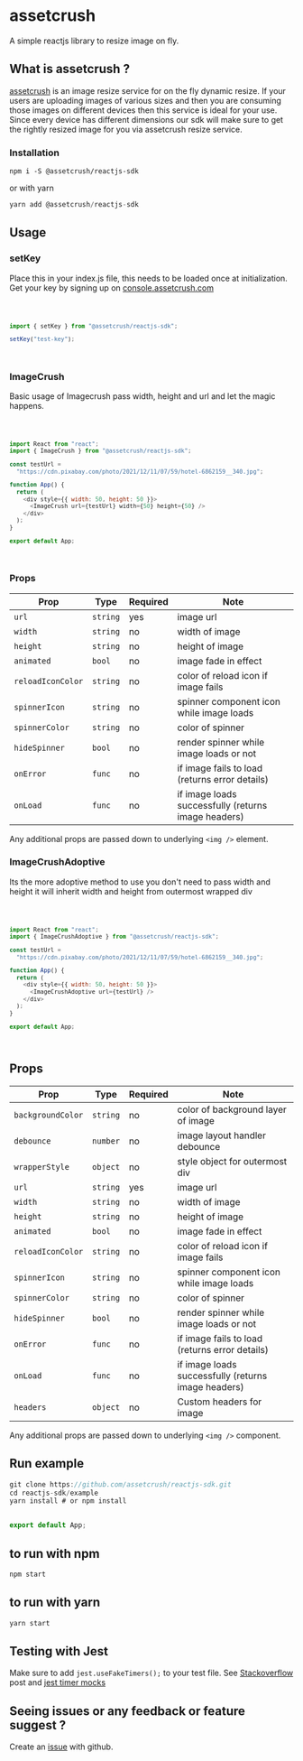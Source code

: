 # assetcrush

A simple reactjs library to resize image on fly.

## What is assetcrush ?

[assetcrush](https://assetcrush.com/) is an image resize service for on the fly dynamic resize. If
your users are uploading images of various sizes and then you are
consuming those images on different devices then this service is ideal
for your use. Since every device has different dimensions our sdk will
make sure to get the rightly resized image for you via assetcrush resize
service.

### Installation

```
npm i -S @assetcrush/reactjs-sdk
```

or with yarn

```javascript
yarn add @assetcrush/reactjs-sdk
```

## Usage

### setKey

Place this in your index.js file, this needs to be loaded once at initialization. Get your key by signing up on
[console.assetcrush.com](https://console.assetcrush.com/)

<code>

```javascript
import { setKey } from "@assetcrush/reactjs-sdk";

setKey("test-key");
```

</code>

### ImageCrush

Basic usage of Imagecrush pass width, height and url and let the magic happens.

<code>

```javascript
import React from "react";
import { ImageCrush } from "@assetcrush/reactjs-sdk";

const testUrl =
  "https://cdn.pixabay.com/photo/2021/12/11/07/59/hotel-6862159__340.jpg";

function App() {
  return (
    <div style={{ width: 50, height: 50 }}>
      <ImageCrush url={testUrl} width={50} height={50} />
    </div>
  );
}

export default App;
```

</code>


### Props

| Prop     | Type     | Required | Note            |
| -------- | -------- | -------- | --------------- |
| `url`    | `string` | yes      | image url       |
| `width`  | `string` | no       | width of image  |
| `height` | `string` | no       | height of image |
| `animated` | `bool` | no       | image fade in effect |
| `reloadIconColor` | `string` | no       | color of reload icon if image fails |
| `spinnerIcon` | `string` | no       | spinner component icon while image loads |
| `spinnerColor` | `string` | no       | color of spinner |
| `hideSpinner` | `bool` | no       | render spinner while image loads or not |
| `onError` | `func` | no       | if image fails to load (returns error details) |
| `onLoad` | `func` | no       | if image loads successfully (returns image headers) |

Any additional props are passed down to underlying `<img />` element.


### ImageCrushAdoptive

Its the more adoptive method to use you don't need to pass width and height it will inherit width and height from outermost wrapped div

<code>

```javascript
import React from "react";
import { ImageCrushAdoptive } from "@assetcrush/reactjs-sdk";

const testUrl =
  "https://cdn.pixabay.com/photo/2021/12/11/07/59/hotel-6862159__340.jpg";

function App() {
  return (
    <div style={{ width: 50, height: 50 }}>
      <ImageCrushAdoptive url={testUrl} />
    </div>
  );
}

export default App;
```

</code>

## Props

| Prop     | Type     | Required | Note            |
| -------- | -------- | -------- | --------------- |
| `backgroundColor`    | `string` | no      | color of background layer of image       |
| `debounce` | `number` | no       | image layout handler debounce |
| `wrapperStyle` | `object` | no       | style object for outermost div |
| `url`    | `string` | yes      | image url       |
| `width`  | `string` | no       | width of image  |
| `height` | `string` | no       | height of image |
| `animated` | `bool` | no       | image fade in effect |
| `reloadIconColor` | `string` | no       | color of reload icon if image fails |
| `spinnerIcon` | `string` | no       | spinner component icon while image loads |
| `spinnerColor` | `string` | no       | color of spinner |
| `hideSpinner` | `bool` | no       | render spinner while image loads or not |
| `onError` | `func` | no       | if image fails to load (returns error details) |
| `onLoad` | `func` | no       | if image loads successfully (returns image headers) |
| `headers` | `object` | no       | Custom headers for image  |

Any additional props are passed down to underlying `<img />` component.

## Run example

```javascript
git clone https://github.com/assetcrush/reactjs-sdk.git
cd reactjs-sdk/example
yarn install # or npm install


export default App;
```

## to run with npm
```javascript
npm start
```

## to run with yarn

```javascript
yarn start
```
## Testing with Jest

Make sure to add `jest.useFakeTimers();` to your test file.
See [Stackoverflow](https://stackoverflow.com/questions/50793885/referenceerror-you-are-trying-to-import-a-file-after-the-jest-environment-has) post and [jest timer mocks](https://jestjs.io/docs/timer-mocks)

## Seeing issues or any feedback or feature suggest ?

Create an [issue](https://github.com/assetcrush/reactjs-sdk.git/issues) with github.
